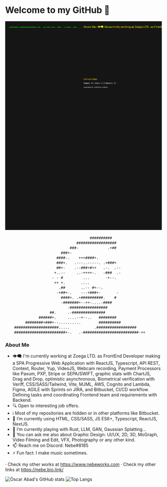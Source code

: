# Welcome to my GitHub 👋

[![My stats](./profile-stats.svg)](https://www.nebeworks.com)


                                          ##########                         
                                    ##################                       
                                 ###-             .+##                       
                             ###+-                                           
                           ####-.    +++####+.                               
                           ###+.   .---..-----. .+###+                       
                           ##+-    .--###+#++   .-.  .--                     
                          +..--     ..-++++-.   -###  .-                     
                         - - #         ...       -+--.                       
                          ++ +.       ....                                   
                            .##       ..-- #+--.                             
                           -+##+-.    ---+###+-       -                      
                             ####+. .+##########.    #                       
                             -#######+--++-....-####                         
                                -#################                           
                        ##.     .-###############                            
                   ######+.     ....--+--..   ########                       
             ########+###+--..........        ##########                     
        ####################.....           .##################              
        #######################+-.   .-#########################-++          


### About Me
- 👁️‍🗨️ I'm currently working at Zoega LTD. as FrontEnd Developer making a SPA Progressive Web Application with ReactJS, Typescript, API REST, Context, Router, Yup, VideoJS, Webcam recording, Payment Processors like Paxum, PXP, Stripe or SEPA/SWIFT, graphic stats with ChartJS, Drag and Drop, optimistic asynchronous, Biometrical verification with Veriff, CSS/SASS/Tailwind, Vite, MJML, AWS, Cognito and Lambda, Figma, AGILE with Sprints on JIRA, and Bitbucket, CI/CD workflow. Defining tasks amd coordinating Frontend team and requirements with Backend.
- 🔍 Open to interesting job offers.
- ℹ️ Most of my repositories are hidden or in other platforms like Bitbucket.
- 🔭 I’m currently using HTML, CSS/SASS, JS ES6+, Typescript, ReactJS, NextJS.
- 🌱 I’m currently playing with Rust, LLM, GAN, Gaussian Splatting...
- 💬 You can ask me also about Graphic Design: UI/UX, 2D, 3D, MoGraph, Video Filming and Edit, VFX, Photography or any other kind.
- 📫 Reach me on Discord: Nebe#8185
- ⚡ Fun fact: I make music sometimes.

· Check my other works at https://www.nebeworks.com
· Check my other links at https://nebe.bio.link/

![Óscar Abad's GitHub stats](https://github-readme-stats.vercel.app/api?username=N3BB3Z4R&show_icons=true&theme=onedark&count_private=true)
![Top Langs](https://github-readme-stats.vercel.app/api/top-langs/?username=N3BB3Z4R&layout=compact&theme=onedark)
